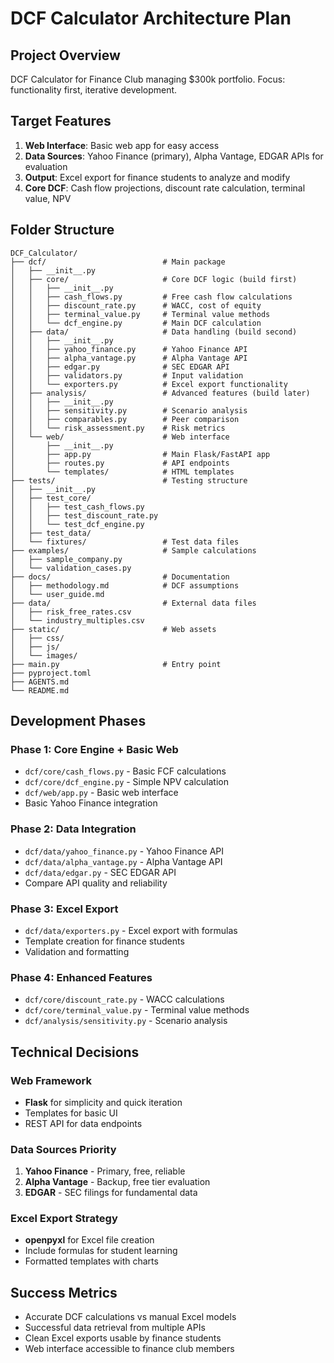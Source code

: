 # DCF Calculator Architecture Plan

## Project Overview
DCF Calculator for Finance Club managing $300k portfolio. Focus: functionality first, iterative development.

## Target Features
1. **Web Interface**: Basic web app for easy access
2. **Data Sources**: Yahoo Finance (primary), Alpha Vantage, EDGAR APIs for evaluation
3. **Output**: Excel export for finance students to analyze and modify
4. **Core DCF**: Cash flow projections, discount rate calculation, terminal value, NPV

## Folder Structure

```
DCF_Calculator/
├── dcf/                          # Main package
│   ├── __init__.py
│   ├── core/                     # Core DCF logic (build first)
│   │   ├── __init__.py
│   │   ├── cash_flows.py         # Free cash flow calculations
│   │   ├── discount_rate.py      # WACC, cost of equity
│   │   ├── terminal_value.py     # Terminal value methods
│   │   └── dcf_engine.py         # Main DCF calculation
│   ├── data/                     # Data handling (build second)
│   │   ├── __init__.py
│   │   ├── yahoo_finance.py      # Yahoo Finance API
│   │   ├── alpha_vantage.py      # Alpha Vantage API
│   │   ├── edgar.py              # SEC EDGAR API
│   │   ├── validators.py         # Input validation
│   │   └── exporters.py          # Excel export functionality
│   ├── analysis/                 # Advanced features (build later)
│   │   ├── __init__.py
│   │   ├── sensitivity.py        # Scenario analysis
│   │   ├── comparables.py        # Peer comparison
│   │   └── risk_assessment.py    # Risk metrics
│   └── web/                      # Web interface
│       ├── __init__.py
│       ├── app.py                # Main Flask/FastAPI app
│       ├── routes.py             # API endpoints
│       └── templates/            # HTML templates
├── tests/                        # Testing structure
│   ├── __init__.py
│   ├── test_core/
│   │   ├── test_cash_flows.py
│   │   ├── test_discount_rate.py
│   │   └── test_dcf_engine.py
│   ├── test_data/
│   └── fixtures/                 # Test data files
├── examples/                     # Sample calculations
│   ├── sample_company.py
│   └── validation_cases.py
├── docs/                         # Documentation
│   ├── methodology.md            # DCF assumptions
│   └── user_guide.md
├── data/                         # External data files
│   ├── risk_free_rates.csv
│   └── industry_multiples.csv
├── static/                       # Web assets
│   ├── css/
│   ├── js/
│   └── images/
├── main.py                       # Entry point
├── pyproject.toml
├── AGENTS.md
└── README.md
```

## Development Phases

### Phase 1: Core Engine + Basic Web
- `dcf/core/cash_flows.py` - Basic FCF calculations
- `dcf/core/dcf_engine.py` - Simple NPV calculation
- `dcf/web/app.py` - Basic web interface
- Basic Yahoo Finance integration

### Phase 2: Data Integration
- `dcf/data/yahoo_finance.py` - Yahoo Finance API
- `dcf/data/alpha_vantage.py` - Alpha Vantage API  
- `dcf/data/edgar.py` - SEC EDGAR API
- Compare API quality and reliability

### Phase 3: Excel Export
- `dcf/data/exporters.py` - Excel export with formulas
- Template creation for finance students
- Validation and formatting

### Phase 4: Enhanced Features
- `dcf/core/discount_rate.py` - WACC calculations
- `dcf/core/terminal_value.py` - Terminal value methods
- `dcf/analysis/sensitivity.py` - Scenario analysis

## Technical Decisions

### Web Framework
- **Flask** for simplicity and quick iteration
- Templates for basic UI
- REST API for data endpoints

### Data Sources Priority
1. **Yahoo Finance** - Primary, free, reliable
2. **Alpha Vantage** - Backup, free tier evaluation
3. **EDGAR** - SEC filings for fundamental data

### Excel Export Strategy
- **openpyxl** for Excel file creation
- Include formulas for student learning
- Formatted templates with charts

## Success Metrics
- Accurate DCF calculations vs manual Excel models
- Successful data retrieval from multiple APIs
- Clean Excel exports usable by finance students
- Web interface accessible to finance club members